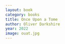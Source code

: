 ```yaml
---
layout: book
category: books
title: Once Upon a Tome
author: Oliver Darkshire
year: 2022
image: ouat.jpg
---
```


